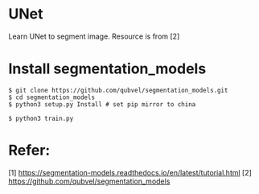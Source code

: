 # UNet
Learn UNet to segment image. Resource is from [2]

# Install segmentation_models

	$ git clone https://github.com/qubvel/segmentation_models.git
	$ cd segmentation_models
	$ python3 setup.py Install # set pip mirror to china

	$ python3 train.py

# Refer: 
[1] https://segmentation-models.readthedocs.io/en/latest/tutorial.html
[2] https://github.com/qubvel/segmentation_models
